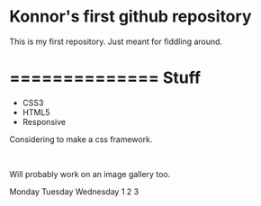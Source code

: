 # Konnor's first github repository

This is my first repository. Just meant for fiddling around.

==============
Stuff
==============
<ul>
<li>CSS3</li>
<li>HTML5</li>
<li>Responsive</li>
</ul>

Considering to make a css framework.

<br>

Will probably work on an image gallery too.
<br>

<tr>
    <td>Monday</td>
    <td>Tuesday</td> 
    <td>Wednesday</td>
</tr>
<tr>
    <td>1</td>
    <td>2</td> 
    <td>3</td>
</tr>
